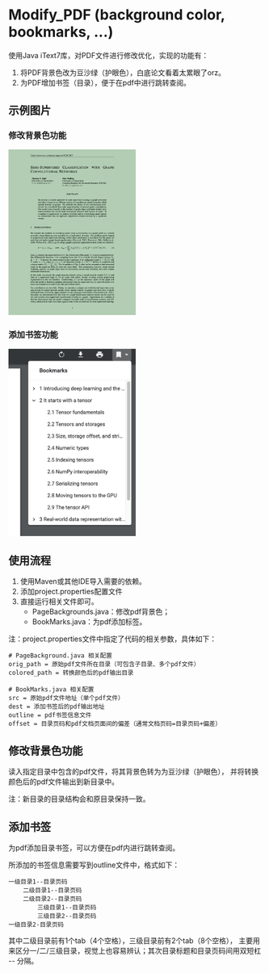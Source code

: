 # Modify_PDF (background color, bookmarks, ...)
使用Java iText7库，对PDF文件进行修改优化，实现的功能有：
1. 将PDF背景色改为豆沙绿（护眼色），白底论文看着太累眼了orz。
2. 为PDF增加书签（目录），便于在pdf中进行跳转查阅。

## 示例图片
### 修改背景色功能
<img src="https://github.com/renli1024/Modify_PDF/blob/master/example1.png" width = 50% height = 50%/>

### 添加书签功能
<img src="https://github.com/renli1024/Modify_PDF/blob/master/example2.png" width = 50% height = 50%/>

## 使用流程
1. 使用Maven或其他IDE导入需要的依赖。
2. 添加project.properties配置文件
3. 直接运行相关文件即可。
    - PageBackgrounds.java：修改pdf背景色；
    - BookMarks.java：为pdf添加标签。

注：project.properties文件中指定了代码的相关参数，具体如下：
```$xslt
# PageBackground.java 相关配置
orig_path = 原始pdf文件所在目录（可包含子目录、多个pdf文件）
colored_path = 转换颜色后的pdf输出目录

# BookMarks.java 相关配置
src = 原始pdf文件地址（单个pdf文件）
dest = 添加书签后的pdf输出地址
outline = pdf书签信息文件
offset = 目录页码和pdf文档页面间的偏差（通常文档页码=目录页码+偏差）
```

## 修改背景色功能
读入指定目录中包含的pdf文件，将其背景色转为为豆沙绿（护眼色），
并将转换颜色后的pdf文件输出到新目录中。

注：新目录的目录结构会和原目录保持一致。

## 添加书签
为pdf添加目录书签，可以方便在pdf内进行跳转查阅。

所添加的书签信息需要写到outline文件中，格式如下：
```aidl
一级目录1--目录页码
    二级目录1--目录页码
    二级目录2--目录页码
        三级目录1--目录页码
        三级目录2--目录页码
一级目录2-目录页码
```
其中二级目录前有1个tab（4个空格），三级目录前有2个tab（8个空格），
主要用来区分一/二/三级目录，视觉上也容易辨认；其次目录标题和目录页码间用双短杠 -- 分隔。


